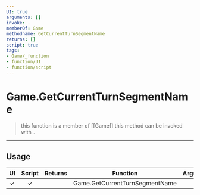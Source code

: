 ```yaml
---
UI: true
arguments: []
invoke: .
memberOf: Game
methodname: GetCurrentTurnSegmentName
returns: []
script: true
tags:
- Game/_function
- function/UI
- function/script
---
```

# Game.GetCurrentTurnSegmentName
> this function is a member of [[Game]]
> this method can be invoked with `.`
-----
## Usage
|  UI | Script | Returns | Function | Arguments |
|:---:|:------:|-------:|:--------:|:---------|
|✓|✓||Game.GetCurrentTurnSegmentName||
